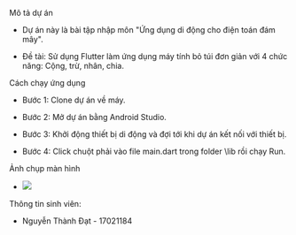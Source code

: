 Mô tả dự án
* Dự án này là bài tập nhập môn "Ứng dụng di động cho điện toán đám mây".

* Đề tài: Sử dụng Flutter làm ứng dụng máy tính bỏ túi đơn giản với 4 chức năng: Cộng, trừ, nhân, chia.

Cách chạy ứng dụng
* Bước 1: Clone dự án về máy.

* Bước 2: Mở dự án bằng Android Studio.

* Bước 3: Khởi động thiết bị di động và đợi tới khi dự án kết nối với thiết bị.

* Bước 4: Click chuột phải vào file main.dart trong folder \lib rồi chạy Run.

Ảnh chụp màn hình
* <img src="./Flutter_Caculator_App/flutter_demo_app.png">

Thông tin sinh viên:
* Nguyễn Thành Đạt - 17021184
